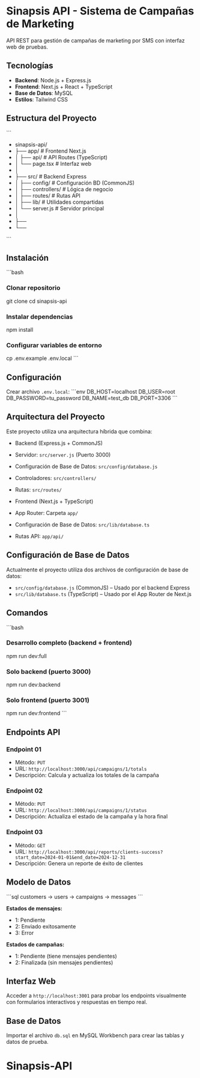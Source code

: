 # Sinapsis API - Sistema de Campañas de Marketing

API REST para gestión de campañas de marketing por SMS con interfaz web de pruebas.

## Tecnologías

- **Backend**: Node.js + Express.js
- **Frontend**: Next.js + React + TypeScript
- **Base de Datos**: MySQL
- **Estilos**: Tailwind CSS



## Estructura del Proyecto

\`\`\`
- sinapsis-api/
- ├── app/                 # Frontend Next.js
- │   ├── api/             # API Routes (TypeScript)
- │   └── page.tsx         # Interfaz web
- │
- ├── src/                 # Backend Express
- │   ├── config/          # Configuración BD (CommonJS)
- │   ├── controllers/     # Lógica de negocio
- │   ├── routes/          # Rutas API
- │   ├── lib/             # Utilidades compartidas
- │   └── server.js        # Servidor principal
- │
- ├──
- └──

\`\`\`



## Instalación

\`\`\`bash
### Clonar repositorio
git clone <repo-url>
cd sinapsis-api

### Instalar dependencias
npm install

### Configurar variables de entorno
cp .env.example .env.local
\`\`\`

## Configuración

Crear archivo `.env.local`:
\`\`\`env
DB_HOST=localhost
DB_USER=root
DB_PASSWORD=tu_password
DB_NAME=test_db
DB_PORT=3306
\`\`\`



## Arquitectura del Proyecto

Este proyecto utiliza una arquitectura híbrida que combina:

- Backend (Express.js + CommonJS)
- Servidor: `src/server.js` (Puerto 3000)
- Configuración de Base de Datos: `src/config/database.js`
- Controladores: `src/controllers/`
- Rutas: `src/routes/`

- Frontend (Next.js + TypeScript)
- App Router: Carpeta `app/`
- Configuración de Base de Datos: `src/lib/database.ts`
- Rutas API: `app/api/`


## Configuración de Base de Datos

Actualmente el proyecto utiliza dos archivos de configuración de base de datos:

- `src/config/database.js` (CommonJS) – Usado por el backend Express
- `src/lib/database.ts` (TypeScript) – Usado por el App Router de Next.js



## Comandos

\`\`\`bash
### Desarrollo completo (backend + frontend)
npm run dev:full

### Solo backend (puerto 3000)
npm run dev:backend

### Solo frontend (puerto 3001)
npm run dev:frontend
\`\`\`



## Endpoints API

### Endpoint 01
- Método: `PUT`  
- URL: `http://localhost:3000/api/campaigns/1/totals`  
- Descripción: Calcula y actualiza los totales de la campaña

### Endpoint 02
- Método: `PUT`
- URL: `http://localhost:3000/api/campaigns/1/status`  
- Descripción: Actualiza el estado de la campaña y la hora final

### Endpoint 03
- Método: `GET`  
- URL: `http://localhost:3000/api/reports/clients-success?start_date=2024-01-01&end_date=2024-12-31`  
- Descripción: Genera un reporte de éxito de clientes



## Modelo de Datos

\`\`\`sql
customers -> users -> campaigns -> messages
\`\`\`

**Estados de mensajes:**
- 1: Pendiente
- 2: Enviado exitosamente  
- 3: Error

**Estados de campañas:**
- 1: Pendiente (tiene mensajes pendientes)
- 2: Finalizada (sin mensajes pendientes)

## Interfaz Web

Acceder a `http://localhost:3001` para probar los endpoints visualmente con formularios interactivos y respuestas en tiempo real.

## Base de Datos

Importar el archivo `db.sql` en MySQL Workbench para crear las tablas y datos de prueba.

# Sinapsis-API
